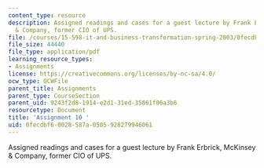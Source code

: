 ```yaml
---
content_type: resource
description: Assigned readings and cases for a guest lecture by Frank Erbrick, McKinsey
  & Company, former CIO of UPS.
file: /courses/15-598-it-and-business-transformation-spring-2003/0fecdbf60028587a0505928279946061_assignment9.pdf
file_size: 44440
file_type: application/pdf
learning_resource_types:
- Assignments
license: https://creativecommons.org/licenses/by-nc-sa/4.0/
ocw_type: OCWFile
parent_title: Assignments
parent_type: CourseSection
parent_uid: 9243f2d8-1914-e2d1-31ed-35861f06a3b6
resourcetype: Document
title: 'Assignment 10 '
uid: 0fecdbf6-0028-587a-0505-928279946061
---
```

Assigned readings and cases for a guest lecture by Frank Erbrick, McKinsey & Company, former CIO of UPS.